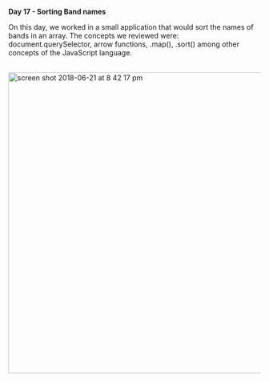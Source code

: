 <strong> Day 17 - Sorting Band names</strong>

On this day, we worked in a small application that would sort the names of bands in an array.
The concepts we reviewed were: document.querySelector, arrow functions, .map(), .sort() among other
concepts of the JavaScript language.
<br> <br>

<img width="600" alt="screen shot 2018-06-21 at 8 42 17 pm" src="https://user-images.githubusercontent.com/33431535/41752157-c1440282-7593-11e8-93ff-320c993af0fa.png">
